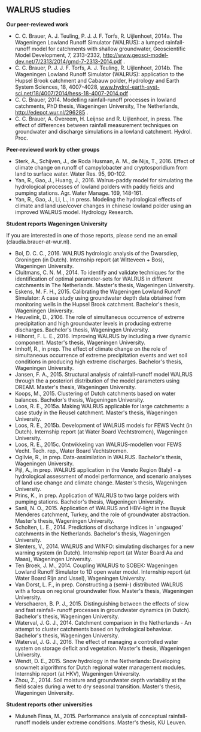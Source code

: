 
WALRUS studies
------


**Our peer-reviewed work**

- C. C. Brauer, A. J. Teuling, P. J. J. F. Torfs, R. Uijlenhoet, 2014a. 
The Wageningen Lowland Runoff Simulator (WALRUS): a lumped rainfall-runoff model for catchments with shallow groundwater, 
Geoscientific Model Development, 7, 2313-2332, 
http://www.geosci-model-dev.net/7/2313/2014/gmd-7-2313-2014.pdf .
- C. C. Brauer, P. J. J. F. Torfs, A. J. Teuling, R. Uijlenhoet, 2014b.
The Wageningen Lowland Runoff Simulator (WALRUS): application to the Hupsel Brook catchment and Cabauw polder, 
Hydrology and  Earth System Sciences, 18, 4007-4028,
www.hydrol-earth-syst-sci.net/18/4007/2014/hess-18-4007-2014.pdf .
- C. C. Brauer, 2014.
Modelling rainfall-runoff processes in lowland catchments,
PhD thesis, Wageningen University, The Netherlands,
http://edepot.wur.nl/296285 .
- C. C. Brauer, A. Overeem, H. Leijnse and R. Uijlenhoet, in press. The effect
  of differences between rainfall measurement techniques on groundwater and
  discharge simulations in a lowland catchment. Hydrol. Proc.



**Peer-reviewed work by other groups**

- Sterk, A., Schijven, J., de Roda Husman, A. M., de Nijs, T., 2016. Effect of
  climate change on runoff of campylobacter and cryptosporidium from land to
  surface water. Water Res. 95, 90-102.
- Yan, R., Gao, J., Huang, J., 2016. Walrus-paddy model for simulating the
  hydrological processes of lowland polders with paddy fields and pumping
  stations. Agr. Water Manage. 169, 148-161.
- Yan, R., Gao, J., Li, L., in press. Modeling the hydrological effects of
  climate and land use/cover changes in chinese lowland polder using an
  improved WALRUS model. Hydrology Research.


**Student reports Wageningen University**

If you are interested in one of those reports, please send me an email (claudia.brauer-at-wur.nl).

- Bol, D. C. C., 2016. WALRUS hydrologic analysis of the Dwarsdiep,
  Groningen (in Dutch). Internship report (at Witteveen + Bos),
  Wageningen University.
- Cluitmans, C. N. M., 2014. To identify and validate techniques for the
  identification of optimal parameter-sets for WALRUS in different catchments
  in The Netherlands. Master's thesis, Wageningen University.
- Eskens, M. F. H., 2015. Calibrating the Wageningen Lowland Runoff
  Simulator: A case study using groundwater depth data obtained from
  monitoring wells in the Hupsel Brook catchment. Bachelor's thesis,
  Wageningen University.
- Heuvelink, D., 2106. The role of simultaneous occurrence of extreme
  precipitation and high groundwater levels in producing extreme discharges.
  Bachelor's thesis, Wageningen University.
- Hilhorst, F. L. E., 2016. Improving WALRUS by including a river dynamic
  component. Master's thesis, Wageningen University.
- Imhoff, R., in prep. The effect of climate change on the role of simultaneous
  occurrence of extreme precipitation events and wet soil conditions in
  producing high extreme discharges. Bachelor's thesis, Wageningen University.
- Jansen, F. A., 2015. Structural analysis of rainfall-runoff model WALRUS
  through the a posteriori distribution of the model parameters using DREAM.
  Master's thesis, Wageningen University.
- Koops, M., 2015. Clustering of Dutch catchments based on water balances.
  Bachelor's thesis, Wageningen University.
- Loos, R. E., 2015a. Making WALRUS applicable for large
  catchments: a case study in the Reusel catchment. Master's thesis,
  Wageningen University.
- Loos, R. E., 2015b. Development of WALRUS models for FEWS
  Vecht (in Dutch). Internship report (at Water Board Vechtstromen), Wageningen
  University.
- Loos, R. E., 2015c. Ontwikkeling van WALRUS-modellen voor FEWS
  Vecht. Tech. rep., Water Board Vechtstromen.
- Ogilvie, R., in prep. Data-assimilation in WALRUS. Bachelor's thesis,
  Wageningen University.
- Pijl, A., in prep. WALRUS application in the Veneto Region (Italy) - a
  hydrological assessment of model performance, and scenario analyses of land
  use change and climate change. Master's thesis, Wageningen University.
- Prins, K., in prep. Application of WALRUS to two large polders with pumping
  stations. Bachelor's thesis, Wageningen University.
- Sanli, N. O., 2015. Application of WALRUS and HBV-light in the Buyuk
  Menderes catchment, Turkey, and the role of groundwater abstraction.
  Master's thesis, Wageningen University.
- Scholten, L. E., 2014. Predictions of discharge indices in `ungauged'
  catchments in the Netherlands. Bachelor's thesis, Wageningen University.
- Slenters, V., 2014. WALRUS and WINFO: simulating discharges for a new warning system (in Dutch). Internship report (at Water Board Aa
  and Maas), Wageningen University.
- Ten Broek, J. M., 2014. Coupling WALRUS to SOBEK: Wageningen Lowland
  Runoff Simulator to 1D open water model. Internship report (at Water
  Board Rijn and IJssel), Wageningen University.
- Van Dorst, L. F., in prep. Constructing a (semi-) distributed WALRUS with a
  focus on regional groundwater flow. Master's thesis, Wageningen University.
- Verschaeren, B. P. J., 2015. Distinguishing between the effects of slow and fast rainfall-
  runoff processes in groundwater dynamics (in Dutch). Bachelor's thesis, Wageningen
  University.
- Waterval, J. G. J., 2014. Catchment comparison in the Netherlands - An
  attempt to cluster catchments based on hydrological behaviour. Bachelor's
  thesis, Wageningen University.
- Waterval, J. G. J., 2016. The effect of managing a controlled water system
  on storage deficit and vegetation. Master's thesis, Wageningen University.
- Wendt, D. E., 2015. Snow hydrology in the Netherlands: Developing snowmelt
  algorithms for Dutch regional water management modules. Internship report
  (at HKV), Wageningen University.
- Zhou, Z., 2014. Soil moisture and groundwater depth variability at the field
  scales during a wet to dry seasonal transition. Master's thesis, Wageningen
  University.


**Student reports other universities**

- Muluneh Finsa, M., 2015. Performance analysis of conceptual rainfall-runoff
  models under extreme conditions. Master's thesis, KU Leuven.
